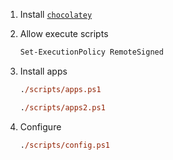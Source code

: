 1. Install [`chocolatey`](https://chocolatey.org/install)
1. Allow execute scripts

    ```ps
    Set-ExecutionPolicy RemoteSigned
    ```
1. Install apps

    ```ps
    ./scripts/apps.ps1
    ```

    ```ps
    ./scripts/apps2.ps1
    ```
1. Configure

    ```ps
    ./scripts/config.ps1
    ```